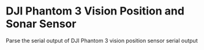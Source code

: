 # DJI Phantom 3 Vision Position and Sonar Sensor
Parse the serial output of DJI Phantom 3 vision position sensor serial output
